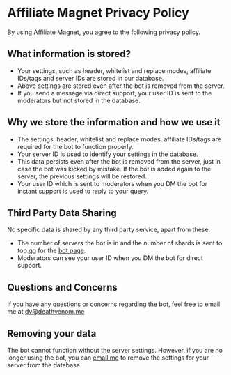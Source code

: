 # Affiliate Magnet Privacy Policy

By using Affiliate Magnet, you agree to the following privacy policy.

## What information is stored?

- Your settings, such as header, whitelist and replace modes, affiliate IDs/tags and server IDs are stored in our database.
- Above settings are stored even after the bot is removed from the server.
- If you send a message via direct support, your user ID is sent to the moderators but not stored in the database.

## Why we store the information and how we use it

- The settings: header, whitelist and replace modes, affiliate IDs/tags are required for the bot to
function properly.
- Your server ID is used to identify your settings in the database.
- This data persists even after the bot is removed from the server, just in case the bot was kicked by mistake.
If the bot is added again to the server, the previous settings will be restored.
- Your user ID which is sent to moderators when you DM the bot for instant support is used to reply to your query.

## Third Party Data Sharing

No specific data is shared by any third party service, apart from these:

- The number of servers the bot is in and the number of shards is sent to top.gg for the [bot page](https://top.gg/bot/891700586288934952).
- Moderators can see your user ID when you DM the bot for direct support.

## Questions and Concerns

If you have any questions or concerns regarding the bot, feel free to
email me at [dv@deathvenom.me](mailto:dv@deathvenom.me)

## Removing your data

The bot cannot function without the server settings. However, if you are no longer using the bot,
you can [email me](mailto:dv@deathvenom.me) to remove the settings for your server from the database.
